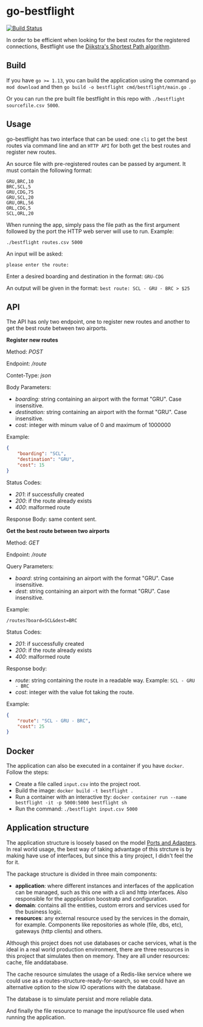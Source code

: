# go-bestflight

[![Build Status](https://dev.azure.com/wandersonolivs/go-bestflight/_apis/build/status/obiwandsilva.go-bestflight?branchName=master)](https://dev.azure.com/wandersonolivs/go-bestflight/_build/latest?definitionId=2&branchName=master)

In order to be efficient when looking for the best routes for the registered connections, Bestflight use the [Dijkstra's Shortest Path algorithm](https://en.wikipedia.org/wiki/Dijkstra%27s_algorithm).

## Build

If you have `go >= 1.13`, you can build the application using the command `go mod download` and then `go build -o bestflight cmd/bestflight/main.go `.

Or you can run the pre built file bestflight in this repo with `./bestflight sourcefile.csv 5000`.

## Usage

go-bestflight has two interface that can be used: one `cli` to get the best routes via command line and an `HTTP API` for both get the best routes and register new routes.

An source file with pre-registered routes can be passed by argument. It must contain the following format:

```csv
GRU,BRC,10
BRC,SCL,5
GRU,CDG,75
GRU,SCL,20
GRU,ORL,56
ORL,CDG,5
SCL,ORL,20
```

When running the app, simply pass the file path as the first argument followed by the port the HTTP web server will use to run. Example:

    ./bestflight routes.csv 5000

An input will be asked:

    please enter the route:

Enter a desired boarding and destination in the format: `GRU-CDG`

An output will be given in the format: `best route: SCL - GRU - BRC > $25`

## API

The API has only two endpoint, one to register new routes and another to get the best route between two airports.

**Register new routes**

Method: *POST*

Endpoint: */route*

Contet-Type: *json*

Body Parameters:
 - *boarding:* string containing an airport with the format "GRU". Case insensitive.
 - *destination:* string containing an airport with the format "GRU". Case insensitive.
 - *cost:* integer with minum value of 0 and maximum of 1000000

Example:
```json
{
	"boarding": "SCL",
	"destination": "GRU",
	"cost": 15
}
```
Status Codes:
 - *201*: if successfully created
 - *200*: if the route already exists
 - *400*: malformed route

Response Body: same content sent.

**Get the best route between two airports**

Method: *GET*

Endpoint: */route*

Query Parameters:

 - *board*: string containing an airport with the format "GRU". Case insensitive.
 - *dest*: string containing an airport with the format "GRU". Case insensitive.

Example:
    
    /routes?board=SCL&dest=BRC

Status Codes:

 - *201*: if successfully created
 - *200*: if the route already exists
 - *400*: malformed route

Response body:
 - *route*: string containing the route in a readable way. Example: `SCL - GRU - BRC`
 - *cost*: integer with the value fot taking the route.

Example:
```json
{
    "route": "SCL - GRU - BRC",
    "cost": 25
}
```

## Docker

The application can also be executed in a container if you have `docker`. Follow the steps:

 - Create a file called `input.csv` into the project root.
 - Build the image: `docker build -t bestflight .`
 - Run a container with an interactive tty: `docker container run --name bestflight -it -p 5000:5000 bestflight sh`
 - Run the command: `./bestflight input.csv 5000`

## Application structure

The application structure is loosely based on the model [Ports and Adapters](https://dev.to/jofisaes/hexagonal-architecture-ports-and-adapters-1h4m). In real world usage, the best way of taking advantage of this strcture is by making have use of interfaces, but since this a tiny project, I didn't feel the for it.

The package structure is divided in three main components:

 - **application**: where different instances and interfaces of the application can be managed, such as this one with a cli and http interfaces.
        Also responsible for the appplication boostratp and configuration.
 - **domain**: contains all the entities, custom errors and services used for the business logic.
 - **resources**: any external resource used by the services in the domain, for example. Components like repositories
        as whole (file, dbs, etc), gateways (http clients) and others.

Although this project does not use databases or cache services, what is the ideal in a real world production environment, there are
three resources in this project that simulates then on memory. They are all under resources: cache, file anddatabase.

The cache resource simulates the usage of a Redis-like service where we could use as a routes-structure-ready-for-search, so we could
have an alternative option to the slow IO operations with the database.

The database is to simulate persist and more reliable data.

And finally the file resource to manage the input/source file used when running the application.
